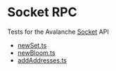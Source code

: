 # Socket RPC 

Tests for the Avalanche [Socket](https://docs.avax.network/build/avalanchego-apis/exchange-chain-x-chain-api#events) API

* [newSet.ts](./newSet.ts)
* [newBloom.ts](./newBloom.ts)
* [addAddresses.ts](./addAddresses.ts)
